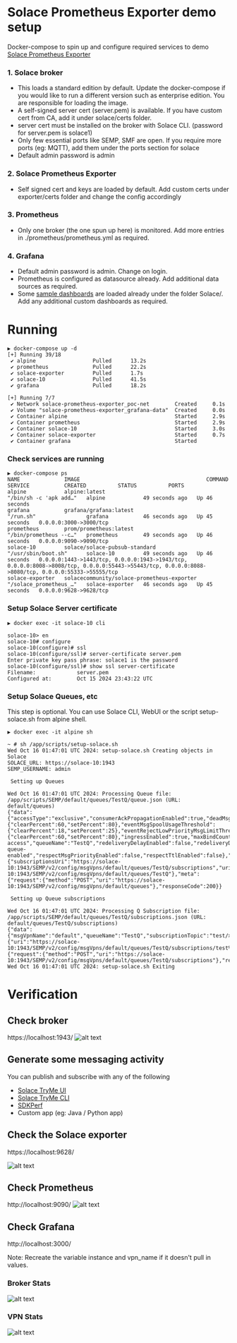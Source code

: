 # Solace Prometheus Exporter demo setup

Docker-compose to spin up and configure required services to demo [Solace Prometheus Exporter](https://github.com/swayvil/solace-prometheus-exporter)

### 1. Solace broker 
- This loads a standard edition by default. Update the docker-compose if you would like to run a different version such as enterprise edition. You are responsible for loading the image.
- A self-signed server cert (server.pem) is available. If you have custom cert from CA, add it under solace/certs folder.
- server cert must be installed on the broker with Solace CLI. (password for server.pem is solace1)
- Only few essential ports like SEMP, SMF are open. If you require more ports (eg: MQTT), add them under the ports section for solace
- Default admin password is admin

### 2. Solace Prometheus Exporter
- Self signed cert and keys are loaded by default. Add custom certs under exporter/certs folder and change the config accordingly

### 3. Prometheus
- Only one broker (the one spun up here) is monitored. Add more entries in ./prometheus/prometheus.yml as required.

### 4. Grafana
- Default admin password is admin. Change on login.
- Prometheus is configured as datasource already. Add additional data sources as required.
- Some [sample dashboards](https://github.com/swayvil/solace-prometheus-exporter/tree/master/grafana) are loaded already under the folder Solace/. Add any additional custom dashboards as required.

# Running

```
▶ docker-compose up -d
[+] Running 39/18
 ✔ alpine                  Pulled      13.2s
 ✔ prometheus              Pulled      22.2s
 ✔ solace-exporter         Pulled      1.7s
 ✔ solace-10               Pulled      41.5s
 ✔ grafana                 Pulled      18.2s

[+] Running 7/7
 ✔ Network solace-prometheus-exporter_poc-net        Created     0.1s
 ✔ Volume "solace-prometheus-exporter_grafana-data"  Created     0.0s
 ✔ Container alpine                                  Started     2.9s
 ✔ Container prometheus                              Started     2.9s
 ✔ Container solace-10                               Started     3.0s
 ✔ Container solace-exporter                         Started     0.7s
 ✔ Container grafana                                 Started
```
### Check services are running

```
▶ docker-compose ps
NAME              IMAGE                                        COMMAND                  SERVICE           CREATED          STATUS          PORTS
alpine            alpine:latest                                "/bin/sh -c 'apk add…"   alpine            49 seconds ago   Up 46 seconds
grafana           grafana/grafana:latest                       "/run.sh"                grafana           46 seconds ago   Up 45 seconds   0.0.0.0:3000->3000/tcp
prometheus        prom/prometheus:latest                       "/bin/prometheus --c…"   prometheus        49 seconds ago   Up 46 seconds   0.0.0.0:9090->9090/tcp
solace-10         solace/solace-pubsub-standard                "/usr/sbin/boot.sh"      solace-10         49 seconds ago   Up 46 seconds   0.0.0.0:1443->1443/tcp, 0.0.0.0:1943->1943/tcp, 0.0.0.0:8008->8008/tcp, 0.0.0.0:55443->55443/tcp, 0.0.0.0:8088->8080/tcp, 0.0.0.0:55333->55555/tcp
solace-exporter   solacecommunity/solace-prometheus-exporter   "/solace_prometheus_…"   solace-exporter   46 seconds ago   Up 45 seconds   0.0.0.0:9628->9628/tcp
```

### Setup Solace Server certificate

```
▶ docker exec -it solace-10 cli

solace-10> en
solace-10# configure
solace-10(configure)# ssl
solace-10(configure/ssl)# server-certificate server.pem
Enter private key pass phrase: solace1 is the password
solace-10(configure/ssl)# show ssl server-certificate
Filename:             server.pem
Configured at:        Oct 15 2024 23:43:22 UTC
```

### Setup Solace Queues, etc
This step is optional. You can use Solace CLI, WebUI or the script setup-solace.sh from alpine shell.

```
▶ docker exec -it alpine sh

~ # sh /app/scripts/setup-solace.sh
Wed Oct 16 01:47:01 UTC 2024: setup-solace.sh Creating objects in Solace
SOLACE_URL: https://solace-10:1943
SEMP_USERNAME: admin

 Setting up Queues

Wed Oct 16 01:47:01 UTC 2024: Processing Queue file: /app/scripts/SEMP/default/queues/TestQ/queue.json (URL: default/queues)
{"data":{"accessType":"exclusive","consumerAckPropagationEnabled":true,"deadMsgQueue":"#DEAD_MSG_QUEUE","deliveryCountEnabled":false,"deliveryDelay":0,"egressEnabled":true,"eventBindCountThreshold":{"clearPercent":60,"setPercent":80},"eventMsgSpoolUsageThreshold":{"clearPercent":18,"setPercent":25},"eventRejectLowPriorityMsgLimitThreshold":{"clearPercent":60,"setPercent":80},"ingressEnabled":true,"maxBindCount":1000,"maxDeliveredUnackedMsgsPerFlow":10000,"maxMsgSize":10000000,"maxMsgSpoolUsage":5000,"maxRedeliveryCount":0,"maxTtl":0,"msgVpnName":"default","owner":"default","partitionCount":0,"partitionRebalanceDelay":5,"partitionRebalanceMaxHandoffTime":3,"permission":"no-access","queueName":"TestQ","redeliveryDelayEnabled":false,"redeliveryDelayInitialInterval":1000,"redeliveryDelayMaxInterval":64000,"redeliveryDelayMultiplier":200,"redeliveryEnabled":true,"rejectLowPriorityMsgEnabled":false,"rejectLowPriorityMsgLimit":0,"rejectMsgToSenderOnDiscardBehavior":"when-queue-enabled","respectMsgPriorityEnabled":false,"respectTtlEnabled":false},"links":{"subscriptionsUri":"https://solace-10:1943/SEMP/v2/config/msgVpns/default/queues/TestQ/subscriptions","uri":"https://solace-10:1943/SEMP/v2/config/msgVpns/default/queues/TestQ"},"meta":{"request":{"method":"POST","uri":"https://solace-10:1943/SEMP/v2/config/msgVpns/default/queues"},"responseCode":200}}
 
 Setting up Queue subscriptions

Wed Oct 16 01:47:01 UTC 2024: Processing Q Subscription file: /app/scripts/SEMP/default/queues/TestQ/subscriptions.json (URL: default/queues/TestQ/subscriptions)
{"data":{"msgVpnName":"default","queueName":"TestQ","subscriptionTopic":"test/>"},"links":{"uri":"https://solace-10:1943/SEMP/v2/config/msgVpns/default/queues/TestQ/subscriptions/test%2F%3E"},"meta":{"request":{"method":"POST","uri":"https://solace-10:1943/SEMP/v2/config/msgVpns/default/queues/TestQ/subscriptions"},"responseCode":200}}
Wed Oct 16 01:47:01 UTC 2024: setup-solace.sh Exiting
```


# Verification

## Check broker 
 https://localhost:1943/
 ![alt text](img/image-4.png)

 ## Generate some messaging activity
 You can publish and subscribe with any of the following
 - [Solace TryMe UI](https://localhost:1943/#/msg-vpns/ZGVmYXVsdA==/try-me/send-receive?count=20&cursor=&displayFormat=tile)
 - [Solace TryMe CLI](https://github.com/SolaceLabs/solace-tryme-cli)
 - [SDKPerf](https://docs.solace.com/API/SDKPerf/SDKPerf.htm)
 - Custom app (eg: Java / Python app)

 ## Check the Solace exporter
 https://localhost:9628/

![alt text](img/image.png)

## Check Prometheus
http://localhost:9090/
![alt text](img/image-1.png)

## Check Grafana
http://localhost:3000/

Note: Recreate the variable instance and vpn_name if it doesn't pull in values.

### Broker Stats
![alt text](img/image-2.png)

### VPN Stats
![alt text](img/image-3.png)
